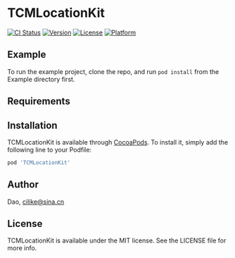 # TCMLocationKit 

[![CI Status](http://img.shields.io/travis/Dao/TCMLocationKit.svg?style=flat)](https://travis-ci.org/Dao/TCMLocationKit)
[![Version](https://img.shields.io/cocoapods/v/TCMLocationKit.svg?style=flat)](http://cocoapods.org/pods/TCMLocationKit)
[![License](https://img.shields.io/cocoapods/l/TCMLocationKit.svg?style=flat)](http://cocoapods.org/pods/TCMLocationKit)
[![Platform](https://img.shields.io/cocoapods/p/TCMLocationKit.svg?style=flat)](http://cocoapods.org/pods/TCMLocationKit)

## Example

To run the example project, clone the repo, and run `pod install` from the Example directory first.

## Requirements

## Installation

TCMLocationKit is available through [CocoaPods](http://cocoapods.org). To install
it, simply add the following line to your Podfile:

```ruby
pod 'TCMLocationKit'
```

##

## Author

Dao, cilike@sina.cn

## License

TCMLocationKit is available under the MIT license. See the LICENSE file for more info.


